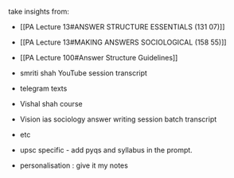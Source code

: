 take insights from:
- [[PA Lecture 13#ANSWER STRUCTURE ESSENTIALS (131 07)]]
- [[PA Lecture 13#MAKING ANSWERS SOCIOLOGICAL (158 55)]]
- [[PA Lecture 100#Answer Structure Guidelines]]
- smriti shah YouTube session transcript
- telegram texts
- Vishal shah course 
- Vision ias sociology answer writing session batch transcript
- etc

- upsc specific - add pyqs and syllabus in the prompt.
- personalisation : give it my notes